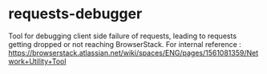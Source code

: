 # requests-debugger
Tool for debugging client side failure of requests, leading to requests getting dropped or not reaching BrowserStack. For internal reference : https://browserstack.atlassian.net/wiki/spaces/ENG/pages/1561081359/Network+Utility+Tool
